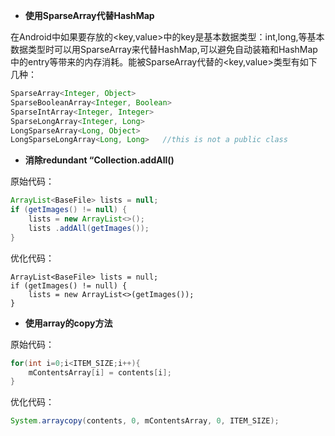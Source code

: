 - **使用SparseArray代替HashMap**

在Android中如果要存放的<key,value>中的key是基本数据类型：int,long,等基本数据类型时可以用SparseArray来代替HashMap,可以避免自动装箱和HashMap中的entry等带来的内存消耗。能被SparseArray代替的<key,value>类型有如下几种：

```java
SparseArray<Integer, Object> 
SparseBooleanArray<Integer, Boolean>
SparseIntArray<Integer, Integer> 
SparseLongArray<Integer, Long> 
LongSparseArray<Long, Object> 
LongSparseLongArray<Long, Long>   //this is not a public class  
```



- **消除redundant “Collection.addAll()**

原始代码：

```java
ArrayList<BaseFile> lists = null; 
if (getImages() != null) {
    lists = new ArrayList<>();    
    lists .addAll(getImages()); 
} 
```

优化代码：

```
ArrayList<BaseFile> lists = null; 
if (getImages() != null) {
	lists = new ArrayList<>(getImages()); 
} 
```



- **使用array的copy方法**

原始代码：

```java
for(int i=0;i<ITEM_SIZE;i++){    
	mContentsArray[i] = contents[i]; 
} 
```

优化代码：

```java
System.arraycopy(contents, 0, mContentsArray, 0, ITEM_SIZE);
```

